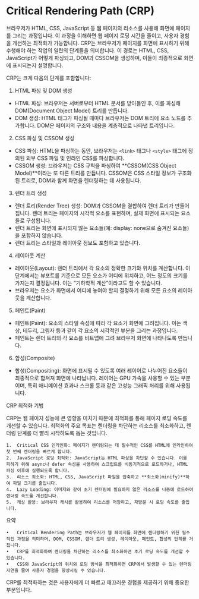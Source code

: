 # Critical Rendering Path (CRP)

브라우저가 HTML, CSS, JavaScript 등 웹 페이지의 리소스를 사용해 화면에 페이지를 그리는 과정입니다.
이 과정을 이해하면 웹 페이지 로딩 시간을 줄이고, 사용자 경험을 개선하는 최적화가 가능합니다.
CRP는 브라우저가 페이지를 화면에 표시하기 위해 수행해야 하는 작업의 일련의 단계들을 의미합니다.
이 경로는 HTML, CSS, JavaScript가 어떻게 파싱되고, DOM과 CSSOM을 생성하며, 이들이 최종적으로 화면에 표시되는지 설명합니다.

CRP는 크게 다음의 단계를 포함합니다:

1. HTML 파싱 및 DOM 생성

- HTML 파싱: 브라우저는 서버로부터 HTML 문서를 받아들인 후, 이를 파싱해 DOM(Document Object Model) 트리를 만듭니다.
- DOM 생성: HTML 태그가 파싱될 때마다 브라우저는 DOM 트리에 요소 노드를 추가합니다. DOM은 페이지의 구조와 내용을 계층적으로 나타낸 트리입니다.

2. CSS 파싱 및 CSSOM 생성

- CSS 파싱: HTML을 파싱하는 동안, 브라우저는 `<link>` 태그나 `<style>` 태그에 정의된 외부 CSS 파일 및 인라인 CSS를 파싱합니다.
- CSSOM 생성: 브라우저는 CSS 규칙을 파싱하여 **CSSOM(CSS Object Model)**이라는 또 다른 트리를 만듭니다. CSSOM은 CSS 스타일 정보가 구조화된 트리로, DOM과 함께 화면을
  렌더링하는 데 사용됩니다.

3. 렌더 트리 생성

- 렌더 트리(Render Tree) 생성: DOM과 CSSOM을 결합하여 렌더 트리가 만들어집니다. 렌더 트리는 페이지의 시각적 요소를 표현하며, 실제 화면에 표시되는 요소들로 구성됩니다.
- 렌더 트리는 화면에 표시되지 않는 요소들(예: display: none으로 숨겨진 요소들)을 포함하지 않습니다.
- 렌더 트리는 스타일과 레이아웃 정보도 포함하고 있습니다.

4. 레이아웃 계산

- 레이아웃(Layout): 렌더 트리에서 각 요소의 정확한 크기와 위치를 계산합니다. 이 단계에서는 뷰포트를 기준으로 모든 요소가 어디에 위치하고, 어느 정도의 크기를 가지는지 결정됩니다. 이는 “기하학적
  계산”이라고도 할 수 있습니다.
- 브라우저는 요소가 화면에서 어디에 놓여야 할지 결정하기 위해 모든 요소의 레이아웃을 계산합니다.

5. 페인트(Paint)

- 페인트(Paint): 요소의 스타일 속성에 따라 각 요소가 화면에 그려집니다. 이는 색상, 테두리, 그림자 등과 같이 각 요소의 시각적인 부분을 그리는 과정입니다.
- 페인트는 렌더 트리의 각 요소를 비트맵에 그려 브라우저 화면에 나타나도록 만듭니다.

6. 합성(Composite)

- 합성(Compositing): 화면에 표시될 수 있도록 여러 레이어로 나누어진 요소들이 최종적으로 합쳐져 화면에 나타납니다. 레이어는 GPU 가속을 사용할 수 있는 부분이며, 특히 애니메이션 효과나 스크롤
  등과 같은 고성능 그래픽 처리를 위해 사용됩니다.

CRP 최적화 기법

CRP는 웹 페이지 성능에 큰 영향을 미치기 때문에 최적화를 통해 페이지 로딩 속도를 개선할 수 있습니다. 최적화의 주요 목표는 렌더링을 차단하는 리소스를 최소화하고, 렌더링 단계를 더 빨리 시작하도록 돕는
것입니다.

	1.	Critical CSS 인라인화: 페이지가 렌더링되는 데 필수적인 CSS를 HTML에 인라인하여 첫 번째 렌더링을 빠르게 합니다.
	2.	JavaScript 로딩 최적화: JavaScript는 HTML 파싱을 차단할 수 있습니다. 이를 피하기 위해 async나 defer 속성을 사용하여 스크립트를 비동기적으로 로드하거나, HTML 파싱 이후에 실행되도록 합니다.
	3.	리소스 최소화: HTML, CSS, JavaScript 파일을 압축하고 **최소화(minify)**하여 파일 크기를 줄입니다.
	4.	Lazy Loading: 이미지와 같이 초기 렌더링에 필요하지 않은 리소스를 나중에 로드하여 렌더링 속도를 개선합니다.
	5.	캐싱 활용: 브라우저 캐시를 활용하여 리소스를 저장하고, 재방문 시 로딩 속도를 줄입니다.

요약

	•	Critical Rendering Path는 브라우저가 웹 페이지를 화면에 렌더링하기 위한 필수적인 과정을 의미하며, DOM, CSSOM, 렌더 트리 생성, 레이아웃, 페인트, 합성의 단계를 거칩니다.
	•	CRP를 최적화하여 렌더링을 차단하는 리소스를 최소화하면 초기 로딩 속도를 개선할 수 있습니다.
	•	CSS와 JavaScript의 위치와 로딩 방식을 최적화하면 CRP에서 발생할 수 있는 렌더링 지연을 줄여 사용자 경험을 향상시킬 수 있습니다.

CRP를 최적화하는 것은 사용자에게 더 빠르고 매끄러운 경험을 제공하기 위해 중요한 부분입니다.
